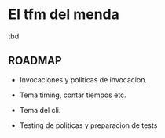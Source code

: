 # El tfm del menda

tbd

## ROADMAP

* Invocaciones y politicas de invocacion.

* Tema timing, contar tiempos etc.

* Tema del cli.

* Testing de politicas y preparacion de tests